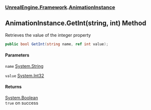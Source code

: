 ### [UnrealEngine.Framework](./UnrealEngine-Framework.md 'UnrealEngine.Framework').[AnimationInstance](./AnimationInstance.md 'UnrealEngine.Framework.AnimationInstance')
## AnimationInstance.GetInt(string, int) Method
Retrieves the value of the integer property  
```csharp
public bool GetInt(string name, ref int value);
```
#### Parameters
<a name='UnrealEngine-Framework-AnimationInstance-GetInt(string_int)-name'></a>
`name` [System.String](https://docs.microsoft.com/en-us/dotnet/api/System.String 'System.String')  
  
<a name='UnrealEngine-Framework-AnimationInstance-GetInt(string_int)-value'></a>
`value` [System.Int32](https://docs.microsoft.com/en-us/dotnet/api/System.Int32 'System.Int32')  
  
#### Returns
[System.Boolean](https://docs.microsoft.com/en-us/dotnet/api/System.Boolean 'System.Boolean')  
`true` on success  

